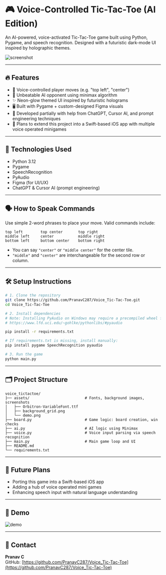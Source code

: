 # 🎮 Voice-Controlled Tic-Tac-Toe (AI Edition)

An AI-powered, voice-activated Tic-Tac-Toe game built using Python, Pygame, and speech recognition. Designed with a futuristic dark-mode UI inspired by holographic themes.

![screenshot](assets/demo.png)

---

## 🔥 Features

- 🎤 Voice-controlled player moves (e.g. "top left", "center")
- 🤖 Unbeatable AI opponent using minimax algorithm
- ✨ Neon-glow themed UI inspired by futuristic holograms
- 🖥️ Built with Pygame + custom-designed Figma visuals
- 🧠 Developed partially with help from ChatGPT, Cursor AI, and prompt engineering techniques
- 📱 Plans to extend this project into a Swift-based iOS app with multiple voice operated minigames

---

## 🧠 Technologies Used

- Python 3.12  
- Pygame  
- SpeechRecognition  
- PyAudio  
- Figma (for UI/UX)  
- ChatGPT & Cursor AI (prompt engineering)  

---

## 🗣️ How to Speak Commands

Use simple 2-word phrases to place your move. Valid commands include:

```
top left        top center       top right
middle left     center           middle right
bottom left     bottom center    bottom right
```

- You can say `"center"` or `"middle center"` for the center tile.
- `"middle"` and `"center"` are interchangeable for the second row or column.

---

## 🛠️ Setup Instructions

```bash
# 1. Clone the repository
git clone https://github.com/PranavC287/Voice_Tic-Tac-Toe.git
cd Voice_Tic-Tac-Toe

# 2. Install dependencies
# Note: Installing PyAudio on Windows may require a precompiled wheel from:
# https://www.lfd.uci.edu/~gohlke/pythonlibs/#pyaudio

pip install -r requirements.txt

# If requirements.txt is missing, install manually:
pip install pygame SpeechRecognition pyaudio

# 3. Run the game
python main.py
```

---

## 🗂️ Project Structure

```
voice_tictactoe/
├── assets/                         # Fonts, background images, screenshots
│   ├── Orbitron-VariableFont.ttf
│   ├── background_grid.png
│   └── demo.png
├── board.py                        # Game logic: board creation, win checks
├── ai.py                           # AI logic using Minimax
├── voice.py                        # Voice input parsing via speech recognition
├── main.py                         # Main game loop and UI
├── README.md
└── requirements.txt
```

---

## 📱 Future Plans

- Porting this game into a Swift-based iOS app  
- Adding a hub of voice operated mini games  
- Enhancing speech input with natural language understanding  

---

## 📸 Demo

![demo](assets/demo.png)

---

## 📩 Contact

**Pranav C**  
GitHub: [https://github.com/PranavC287/Voice_Tic-Tac-Toe](https://github.com/PranavC287/Voice_Tic-Tac-Toe)
